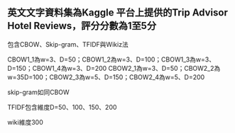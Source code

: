## 英文文字資料集為Kaggle 平台上提供的Trip Advisor Hotel Reviews，評分分數為1至5分

包含CBOW、Skip-gram、TFIDF與Wikiz法

CBOW1_1為w=3、D=50；CBOW1_2為w=3、D=100；CBOW1_3為w=3、D=150；CBOW1_4為w=3、D=200
CBOW2_1為w=3、D=50；CBOW2_2為w=35D=100；CBOW2_3為w=5、D=150；CBOW2_4為w=5、D=200

skip-gram如同CBOW

TFIDF包含維度D=50、100、150、200

wiki維度300
